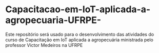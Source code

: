 # Capacitacao-em-IoT-aplicada-a-agropecuaria-UFRPE-
Este repositório será usado para o desenvolvimento das atividades do curso de Capacitação em IoT aplicada a agropecuária ministrada pelo professor Victor Medeiros na UFRPE
